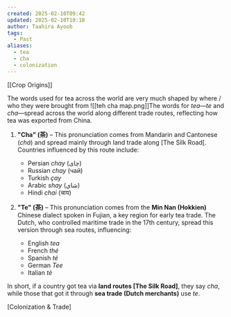 ```yaml
---
created: 2025-02-10T09:42
updated: 2025-02-10T10:18
author: Taahira Ayoob
tags:
  - Past
aliases:
  - tea
  - cha
  - colonization
---
```


[[Crop Origins]]

The words used for tea across the world are very much shaped by where / who they were brought from 
![[teh cha map.png]]The words for _tea_—_te_ and _cha_—spread across the world along different trade routes, reflecting how tea was exported from China.

1. **"Cha" (茶)** – This pronunciation comes from Mandarin and Cantonese (_chá_) and spread mainly through land trade along [The Silk Road[. Countries influenced by this route include:
    
    - Persian _chay_ (چای)
    - Russian _chay_ (чай)
    - Turkish _çay_
    - Arabic _shay_ (شاي)
    - Hindi _chai_ (चाय)
    
2. **"Te" (茶)** – This pronunciation comes from the **Min Nan (Hokkien)** Chinese dialect spoken in Fujian, a key region for early tea trade. The Dutch, who controlled maritime trade in the 17th century, spread this version through sea routes, influencing:
    
    - English _tea_
    - French _thé_
    - Spanish _té_
    - German _Tee_
    - Italian _tè_

In short, if a country got tea via **land routes [The Silk Road]**, they say _cha_, while those that got it through **sea trade (Dutch merchants)** use _te_.

[Colonization & Trade]